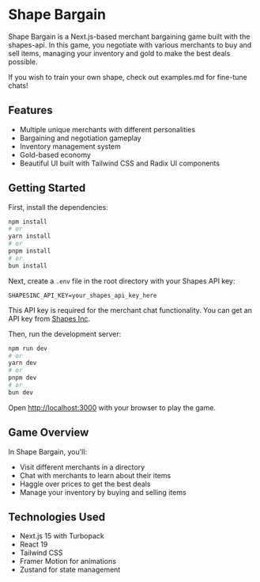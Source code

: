 # Shape Bargain

Shape Bargain is a Next.js-based merchant bargaining game built with the shapes-api. In this game, you negotiate with various merchants to buy and sell items, managing your inventory and gold to make the best deals possible.

If you wish to train your own shape, check out examples.md for fine-tune chats!

## Features

- Multiple unique merchants with different personalities
- Bargaining and negotiation gameplay
- Inventory management system
- Gold-based economy
- Beautiful UI built with Tailwind CSS and Radix UI components

## Getting Started

First, install the dependencies:

```bash
npm install
# or
yarn install
# or
pnpm install
# or
bun install
```

Next, create a `.env` file in the root directory with your Shapes API key:

```
SHAPESINC_API_KEY=your_shapes_api_key_here
```

This API key is required for the merchant chat functionality. You can get an API key from [Shapes Inc](https://shapes.inc/developer).

Then, run the development server:

```bash
npm run dev
# or
yarn dev
# or
pnpm dev
# or
bun dev
```

Open [http://localhost:3000](http://localhost:3000) with your browser to play the game.

## Game Overview

In Shape Bargain, you'll:
- Visit different merchants in a directory
- Chat with merchants to learn about their items
- Haggle over prices to get the best deals
- Manage your inventory by buying and selling items

## Technologies Used

- Next.js 15 with Turbopack
- React 19
- Tailwind CSS
- Framer Motion for animations
- Zustand for state management